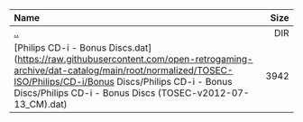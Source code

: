 |Name|Size|
|:---|---:|
|[..](../index.html)|DIR|
|[Philips CD-i - Bonus Discs.dat](https://raw.githubusercontent.com/open-retrogaming-archive/dat-catalog/main/root/normalized/TOSEC-ISO/Philips/CD-i/Bonus Discs/Philips CD-i - Bonus Discs/Philips CD-i - Bonus Discs (TOSEC-v2012-07-13_CM).dat)|3942|
